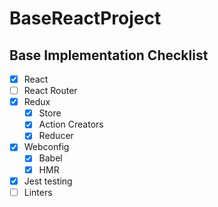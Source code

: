 # BaseReactProject

## Base Implementation Checklist
- [x] React
- [ ] React Router
- [x] Redux
    - [x] Store
    - [x] Action Creators
    - [x] Reducer
- [x] Webconfig
    - [x] Babel
    - [x] HMR
- [x] Jest testing
- [ ] Linters
